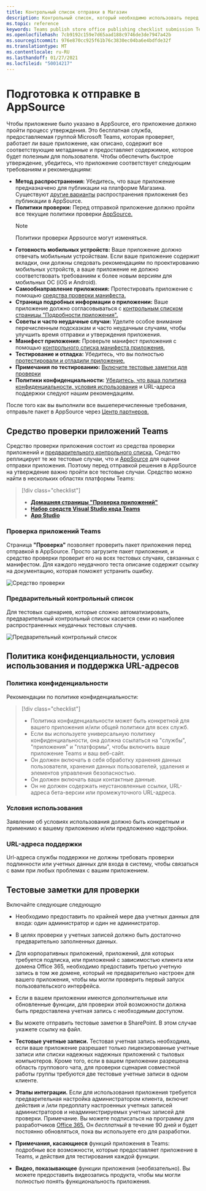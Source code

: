 ```yaml
---
title: Контрольный список отправки в Магазин
description: Контрольный список, который необходимо использовать перед публикацией приложения Microsoft Teams в AppSource
ms.topic: reference
keywords: Teams publish store office publishing checklist submission Teams apps appsource validation
ms.openlocfilehash: 7cb9192c159e7d65aad188c9746de3de7947a42b
ms.sourcegitcommit: 976e870cc925f61b76c3830ec04ba6e4bdfde32f
ms.translationtype: MT
ms.contentlocale: ru-RU
ms.lasthandoff: 01/27/2021
ms.locfileid: "50014217"
---
```

# <a name="prepare-for-appsource-submission"></a>Подготовка к отправке в AppSource  

Чтобы приложение было указано в AppSource, его приложение должно пройти процесс утверждения. Это бесплатная служба, предоставляемая группой Microsoft Teams, которая проверяет, работает ли ваше приложение, как описано, содержит все соответствующие метаданные и предоставляет содержимое, которое будет полезным для пользователя. Чтобы обеспечить быстрое утверждение, убедитесь, что приложение соответствует следующим требованиям и рекомендациям:

* **Метод распространения:** Убедитесь, что ваше приложение предназначено для публикации на платформе Магазина. Существуют [другие варианты](../../overview.md) распространения приложения без публикации в AppSource.
* **Политики проверки:** Перед отправкой приложение должно пройти все текущие политики проверки [AppSource.](https://docs.microsoft.com/legal/marketplace/certification-policies#1140-teams) 
  > [!NOTE] 
  > Политики проверки Appsource могут изменяться.
* **Готовность мобильных устройств:** Ваше приложение должно отвечать мобильным устройствам. Если ваше приложение содержит вкладки, [](~/tabs/design/tabs-mobile.md) они должны следовать рекомендациям [](~/concepts/deploy-and-publish/appsource/prepare/frequently-failed-cases.md#-mobile-responsiveness-no-direct-upsell-or-payment) по проектированию мобильных устройств, а ваше приложение не должно соответствовать требованиям к более новым версиям для мобильных ОС (iOS и Android).
* **Самообнаправление приложения:** Протестировать приложение с помощью [средства проверки манифеста.](#teams-app-validation-tool)
* **Страница подробных информации о приложении:** Ваше приложение должно согласовываться с [контрольным списком страницы "Подробности приложения".](detail-page-checklist.md)
* **Советы и часто неудачные случаи:** Уделите особое [](frequently-failed-cases.md) внимание перечисленным подсказкам и часто неудачным случаям, чтобы улучшить время отправки и утверждения приложения.
* **Манифест приложения:** Проверьте манифест приложения с помощью [контрольного списка манифеста приложения.](app-manifest-checklist.md)
* **Тестирование и отладка:** Убедитесь, что вы полностью [протестировали и отладили приложение.](../../../build-and-test/debug.md)
* **Примечания по тестированию:** [Включите тестовые заметки для проверки](#test-notes-for-validation)
* **Политики конфиденциальности:** [Убедитесь, что ваша политика конфиденциальности, условия использования](#privacy-policy-terms-of-use-and-support-urls) и URL-адреса поддержки следуют нашим рекомендациям.

После того как вы выполнили все вышеперечисленные требования, отправьте пакет в AppSource через [Центр партнеров.](/office/dev/store/use-partner-center-to-submit-to-appsource)

## <a name="teams-app-validation-tool"></a>Средство проверки приложений Teams

Средство проверки приложения состоит [](#teams-app-validator) из средства проверки приложений и [предварительного контрольного списка.](#preliminary-checklist) Средство реплицирует те же тестовые случаи, что и [AppSource](/office/dev/store/submit-to-appsource-via-partner-center) для оценки отправки приложения. Поэтому перед отправкой решения в AppSource на утверждение важно пройти все тестовые случаи. Средство можно найти в нескольких областях платформы Teams:

> [!div class="checklist"]
>
> * [**Домашняя страницы "Проверка приложений"**](https://dev.teams.microsoft.com/appvalidation.html)
> * [**Набор средств Visual Studio кода Teams**](/toolkit/visual-studio-code-overview.md)
> * [**App Studio**](/concepts/build-and-test/app-studio-overview.md)

### <a name="teams-app-validator"></a>Проверка приложений Teams

Страница **"Проверка"** позволяет проверить пакет приложения перед отправкой в AppSource. Просто загрузите пакет приложения, и средство проверки проверит его на всех тестовых случаях, связанных с манифестом. Для каждого неудачного теста описание содержит ссылку на документацию, которая поможет устранить ошибку.

![Средство проверки](../../../../assets/images/validation-tool/validator.png)

### <a name="preliminary-checklist"></a>Предварительный контрольный список

Для тестовых сценариев, которые сложно автоматизировать, предварительный контрольный список касается семи из наиболее распространенных неудачных тестовых случаев.

![Предварительный контрольный список](../../../../assets/images/validation-tool/preliminary-checklist.png)

## <a name="privacy-policy-terms-of-use-and-support-urls"></a>Политика конфиденциальности, условия использования и поддержка URL-адресов

### <a name="privacy-policy"></a>Политика конфиденциальности

Рекомендации по политике конфиденциальности:

> [!div class="checklist"]
>
> * Политика конфиденциальности может быть конкретной для вашего приложения и/или общей политики для всех служб.
> * Если вы используете универсальную политику конфиденциальности, она должна ссылаться на "службы", "приложения" и "платформы", чтобы включить ваше приложение Teams и ваш веб-сайт.
> * Он должен включать в себя обработку хранения данных пользователя, хранения данных пользователей, удаления и элементов управления безопасностью.
> * Он должен включать ваши контактные данные.
> * Он не должен содержать неустановленные ссылки, URL-адреса бета-версии или промежуточного URL-адреса.

### <a name="terms-of-use"></a>Условия использования

Заявление об условиях использования должно быть конкретным и применимо к вашему приложению и/или предложению надстройки.

### <a name="support-urls"></a>URL-адреса поддержки

Url-адреса службы поддержки не должны требовать проверки подлинности или учетных данных для входа в систему, чтобы связаться с вами при любых проблемах с вашим приложением.

## <a name="test-notes-for-validation"></a>Тестовые заметки для проверки

Включайте следующие следующую

* Необходимо предоставить по крайней мере два учетных данных для входа: один администратор и один не администратор.

* В целях проверки у учетных записей должно быть достаточно предварительно заполненных данных.

* Для корпоративных приложений, приложений, для которых требуется подписка, или приложений с зависимостью клиента или домена Office 365, необходимо предоставить третью учетную запись в том же домене, который не предварительно настроен для вашего приложения, чтобы мы могли проверить первый запуск пользовательского интерфейса.

* Если в вашем приложении имеются дополнительные или обновленные функции, для проверки этой возможности должна быть предоставлена учетная запись с необходимым доступом.

* Вы можете отправить тестовые заметки в SharePoint. В этом случае укажете ссылку на файл.

* **Тестовые учетные записи.** Тестовая учетная запись необходима, если ваше приложение разрешает только лицензированные учетные записи или списки надежных надежных приложений с тыловых компьютеров. Кроме того, если в вашем приложении разрешена область группового чата, для проверки сценария совместной работы группы требуются две тестовые учетные записи в одном клиенте.

* **Этапы интеграции.** Если для использования приложения требуется предварительная настройка администратором клиента, включит действия и /или предоплату настроенных учетных записей администраторов и неадминистрируемых учетных записей для проверки. Примечание. Вы можете подписаться на программу для разработчиков [Office 365.](https://developer.microsoft.com/microsoft-365/dev-program) Он *бесплатный* в течение 90 дней и будет постоянно обновляться, пока вы используете его для разработки.

* **Примечания, касающиеся** функций приложения в Teams: подробные все возможности, которые предоставляет приложение в Teams, и действия для тестирования каждой функции.

* **Видео, показывающее** функции приложения (необязательно). Вы можете предоставить видеозапись продукта, чтобы мы могли полностью понять функциональность приложения.
